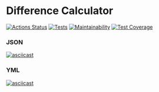 # Difference Calculator

[![Actions Status](https://github.com/Anitnelav01/frontend-project-46/workflows/hexlet-check/badge.svg)](https://github.com/Anitnelav01/frontend-project-46/actions)
[![Tests](https://github.com/Anitnelav01/frontend-project-46/actions/workflows/main.yml/badge.svg)](https://github.com/Anitnelav01/frontend-project-46/actions/workflows/main.yml)
[![Maintainability](https://api.codeclimate.com/v1/badges/0ffa1e47a86ab5a2f1c8/maintainability)](https://codeclimate.com/github/Anitnelav01/frontend-project-46/maintainability)
[![Test Coverage](https://api.codeclimate.com/v1/badges/0ffa1e47a86ab5a2f1c8/test_coverage)](https://codeclimate.com/github/Anitnelav01/frontend-project-46/test_coverage)

### JSON

[![asciicast](https://asciinema.org/a/gxElkQu8vMf9q926IotCLVGNe.svg)](https://asciinema.org/a/gxElkQu8vMf9q926IotCLVGNe)

### YML

[![asciicast](https://asciinema.org/a/wviiKwohDclnLHqpnNoxNRfNi.svg)](https://asciinema.org/a/wviiKwohDclnLHqpnNoxNRfNi)
